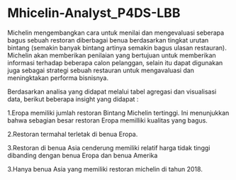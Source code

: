 # Mhicelin-Analyst_P4DS-LBB
Michelin mengembangkan cara untuk menilai dan mengevaluasi seberapa bagus sebuah restoran diberbagai benua berdasarkan tingkat urutan bintang (semakin banyak bintang artinya semakin bagus ulasan restauran). Michelin akan memberikan penilaian yang bertujuan untuk memberikan informasi terhadap beberapa calon pelanggan, selain itu dapat digunakan juga sebagai strategi sebuah restauran untuk mengavaluasi dan meningktakan performa bisnisnya.

Berdasarkan analisa yang didapat melalui tabel agregasi dan visualisasi data, berikut beberapa insight yang didapat :

1.Eropa memiliki jumlah restoran Bintang Michelin tertinggi. Ini menunjukkan bahwa sebagian besar restoran Eropa memilliki kualitas yang bagus.

2.Restoran termahal terletak di benua Eropa.

3.Restoran di benua Asia cenderung memiliki relatif harga tidak tinggi dibanding dengan benua Eropa dan benua Amerika

3.Hanya benua Asia yang memiliki restoran michelin di tahun 2018.
